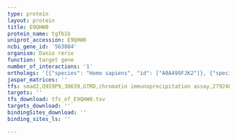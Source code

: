 ```yaml
---
type: protein
layout: protein
title: E9QHW0
protein_name: tgfb1b
uniprot_accession: E9QHW0
ncbi_gene_id: '563884'
organism: Danio rerio
function: target gene
number_of_interactions: '1'
orthologs: '[{"species": "Homo sapiens", "id": ["A0A499FJK2"]}, {"species": "Mus musculus", "id": ["<a href=\"/protein/p04202\">P04202</a>"]}, {"species": "Rattus norvegicus", "id": ["<a href=\"/protein/p17246\">P17246</a>"]}]'
jaspar_matrices: ''
tfs: smad2,Q9I9P9,30639,GTRD,chromatin immunoprecipitation assay,27924024%5Buid%5D,No
targets: ''
tfs_download: tfs_of_E9QHW0.tsv
targets_download: ''
bindingSites_download: ''
binding_sites_ls: ''

---
```

